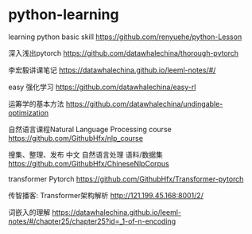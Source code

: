 # python-learning
learning python basic skill
https://github.com/renyuehe/python-Lesson

深入浅出pytorch
https://github.com/datawhalechina/thorough-pytorch

李宏毅讲课笔记
https://datawhalechina.github.io/leeml-notes/#/

easy 强化学习
https://github.com/datawhalechina/easy-rl

运筹学的基本方法
https://github.com/datawhalechina/undingable-optimization

自然语言课程Natural Language Processing course
https://github.com/GithubHfx/nlp_course

搜集、整理、发布 中文 自然语言处理 语料/数据集
https://github.com/GithubHfx/ChineseNlpCorpus

transformer Pytorch
https://github.com/GithubHfx/Transformer-pytorch


传智播客: Transformer架构解析
http://121.199.45.168:8001/2/

词嵌入的理解
https://datawhalechina.github.io/leeml-notes/#/chapter25/chapter25?id=_1-of-n-encoding
